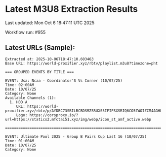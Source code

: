 # Latest M3U8 Extraction Results

Last updated: Mon Oct  6 18:47:11 UTC 2025

Workflow run: #955

## Latest URLs (Sample):
```
Extracted at: 2025-10-06T18:47:10.603463
Base URL: https://world-proxifier.xyz/rbtv/playlist.m3u8?timezone=pht

=== GROUPED EVENTS BY TITLE ===

EVENT: Usa: Ncaa - Coordinator'S Vs Corner (10/07/25)
Time: 02:00AM
Date: 10/07/25
Category: None
Available Channels (1):
  1. HDD A
     URL: https://world-proxifier.xyz/rbtv/p/AYDBC73SBILBCBDSMZSRUXS5IFIFSXSRIQ6CO5ZWOIZCM4AGHU4SWPCDCIMR4EAJCANHS5LGMV4G45LCOVRHW4LAA4JBSHQQAIDQC2TGMA/index.m3u8
     Logo: https://corsproxy.io/?url=https://statics2.mfctai51.xyz/img/webp/icon_st_amf_active.webp

================================================================================

EVENT: Ultimate Pool 2025 - Group B Pairs Cup Last 16 (10/07/25)
Time: 01:00AM
Date: 10/07/25
Category: None
```
